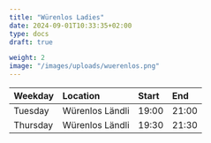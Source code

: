 ```yaml
---
title: "Würenlos Ladies"
date: 2024-09-01T10:33:35+02:00
type: docs
draft: true

weight: 2
image: "/images/uploads/wuerenlos.png"
---
```



| Weekday  | Location        | Start | End   |
|:---------|:----------------|:------|:------|
| Tuesday  | Würenlos Ländli | 19:00 | 21:00 |
| Thursday | Würenlos Ländli | 19:30 | 21:30 |

